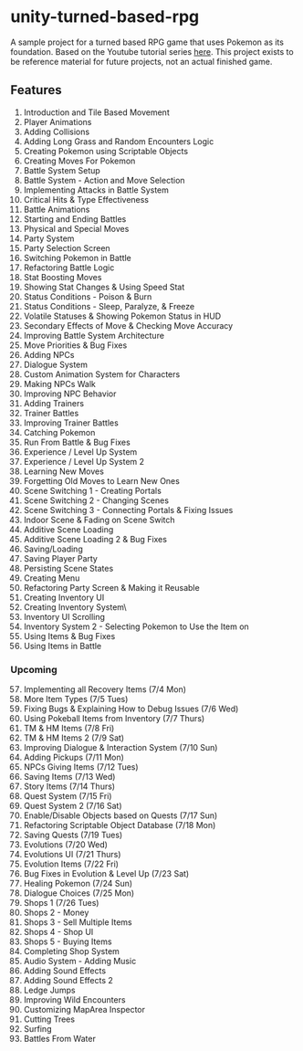 # unity-turned-based-rpg
A sample project for a turned based RPG game that uses Pokemon as its foundation. Based on the Youtube tutorial series [here](https://www.youtube.com/watch?v=_Pm16a18zy8&list=PLLf84Zj7U26kfPQ00JVI2nIoozuPkykDX). This project exists to be reference material for future projects, not an actual finished game.

## Features

1. Introduction and Tile Based Movement
2. Player Animations
3. Adding Collisions
4. Adding Long Grass and Random Encounters Logic
5. Creating Pokemon using Scriptable Objects
6. Creating Moves For Pokemon
7. Battle System Setup
8. Battle System - Action and Move Selection
9. Implementing Attacks in Battle System
10. Critical Hits & Type Effectiveness
11. Battle Animations
12. Starting and Ending Battles
13. Physical and Special Moves
14. Party System
15. Party Selection Screen
16. Switching Pokemon in Battle
17. Refactoring Battle Logic
18. Stat Boosting Moves
19. Showing Stat Changes & Using Speed Stat
20. Status Conditions - Poison & Burn
21. Status Conditions - Sleep, Paralyze, & Freeze
22. Volatile Statuses & Showing Pokemon Status in HUD
23. Secondary Effects of Move & Checking Move Accuracy
24. Improving Battle System Architecture 
25. Move Priorities & Bug Fixes
26. Adding NPCs
27. Dialogue System
28. Custom Animation System for Characters
29. Making NPCs Walk
30. Improving NPC Behavior
31. Adding Trainers
32. Trainer Battles
33. Improving Trainer Battles
34. Catching Pokemon
35. Run From Battle & Bug Fixes
36. Experience / Level Up System
37. Experience / Level Up System 2
38. Learning New Moves
39. Forgetting Old Moves to Learn New Ones
40. Scene Switching 1 - Creating Portals
41. Scene Switching 2 - Changing Scenes
42. Scene Switching 3 - Connecting Portals & Fixing Issues
43. Indoor Scene & Fading on Scene Switch
44. Additive Scene Loading
45. Additive Scene Loading 2 & Bug Fixes
46. Saving/Loading
47. Saving Player Party
48. Persisting Scene States
49. Creating Menu
50. Refactoring Party Screen & Making it Reusable
51. Creating Inventory UI
52. Creating Inventory System\
53. Inventory UI Scrolling
54. Inventory System 2 - Selecting Pokemon to Use the Item on
55. Using Items & Bug Fixes
56. Using Items in Battle

### Upcoming

57. Implementing all Recovery Items (7/4 Mon)
58. More Item Types (7/5 Tues)
59. Fixing Bugs & Explaining How to Debug Issues (7/6 Wed)
60. Using Pokeball Items from Inventory (7/7 Thurs)
61. TM & HM Items (7/8 Fri)
62. TM & HM Items 2 (7/9 Sat)
63. Improving Dialogue & Interaction System (7/10 Sun)
64. Adding Pickups (7/11 Mon)
65. NPCs Giving Items (7/12 Tues)
66. Saving Items (7/13 Wed)
67. Story Items (7/14 Thurs)
68. Quest System (7/15 Fri)
69. Quest System 2 (7/16 Sat)
70. Enable/Disable Objects based on Quests (7/17 Sun)
71. Refactoring Scriptable Object Database (7/18 Mon)
72. Saving Quests (7/19 Tues)
73. Evolutions (7/20 Wed)
74. Evolutions UI (7/21 Thurs)
75. Evolution Items (7/22 Fri)
76. Bug Fixes in Evolution & Level Up (7/23 Sat)
77. Healing Pokemon (7/24 Sun)
78. Dialogue Choices (7/25 Mon)
79. Shops 1 (7/26 Tues)
80. Shops 2 - Money
81. Shops 3 - Sell Multiple Items
82. Shops 4 - Shop UI
83. Shops 5 - Buying Items
84. Completing Shop System
85. Audio System - Adding Music
86. Adding Sound Effects
87. Adding Sound Effects 2
88. Ledge Jumps
89. Improving Wild Encounters
90. Customizing MapArea Inspector
91. Cutting Trees
92. Surfing
93. Battles From Water
